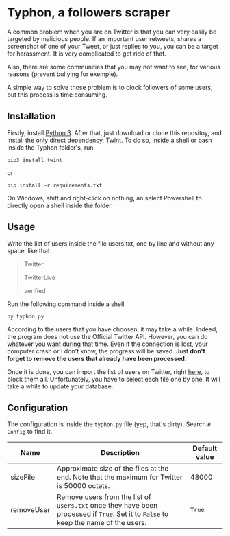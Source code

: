 # Typhon, a followers scraper

A common problem when you are on Twitter is that you can very easily be targeted by malicious people. If an important user retweets, shares a screenshot of one of your Tweet, or just replies to you, you can be a target for harassment. It is very complicated to get ride of that.

Also, there are some communities that you may not want to see, for various reasons (prevent bullying for exemple).

A simple way to solve those problem is to block followers of some users, but this process is time consuming.

## Installation

Firstly, install [Python 3](https://python.org). After that, just download or clone this repositoy, and install the only direct dependency, [Twint](https://github.com/twintproject/twint). To do so, inside a shell or bash inside the Typhon folder's, run

```
pip3 install twint
```

or

```
pip install -r requirements.txt
```

On Windows, shift and right-click on nothing, an select Powershell to directly open a shell inside the folder.

## Usage

Write the list of users inside the file users.txt, one by line and without any space, like that:

> Twitter
> 
> TwitterLive
> 
> verified

Run the following command inside a shell

```
py typhon.py
```

According to the users that you have choosen, it may take a while. Indeed, the program does not use the Official Twitter API. However, you can do whatever you want during that time. Even if the connection is lost, your computer crash or I don't know, the progress will be saved. Just **don't forget to remove the users that already have been processed**.

Once it is done, you can import the list of users on Twitter, right [here](https://twitter.com/settings/blocked), to block them all. Unfortunately, you have to select each file one by one. It will take a while to update your database.

## Configuration

The configuration is inside the `typhon.py` file (yep, that's dirty). Search `# Config` to find it.

| Name       | Description                                                                                                                         | Default value |
| ---------- | ----------------------------------------------------------------------------------------------------------------------------------- | ------------- |
| sizeFile   | Approximate size of the files at the end. Note that the maximum for Twitter is 50000 octets.                                        | 48000         |
| removeUser | Remove users from the list of `users.txt` once they have been processed if `True`. Set it to `False` to keep the name of the users. | `True`        |




